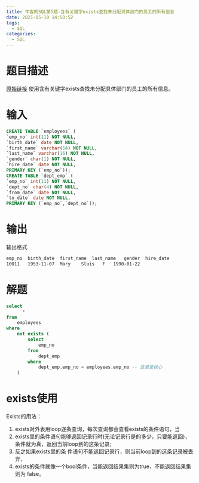 ```yaml
---
title: 牛客网SQL第5题-含有关键字exists查找未分配具体部门的员工的所有信息
date: 2021-05-10 14:50:52
tags:
  - SQL
categories:
  - SQL 
---
```


# 题目描述

[原始链接](https://www.nowcoder.com/practice/c39cbfbd111a4d92b221acec1c7c1484?tpId=82&tqId=29825&rp=1&ru=%2Factivity%2Foj&qru=%2Fta%2Fsql%2Fquestion-ranking&tab=answerKey)
使用含有关键字exists查找未分配具体部门的员工的所有信息。

# 输入

```sql
CREATE TABLE `employees` (
`emp_no` int(11) NOT NULL,
`birth_date` date NOT NULL,
`first_name` varchar(14) NOT NULL,
`last_name` varchar(16) NOT NULL,
`gender` char(1) NOT NULL,
`hire_date` date NOT NULL,
PRIMARY KEY (`emp_no`));
CREATE TABLE `dept_emp` (
`emp_no` int(11) NOT NULL,
`dept_no` char(4) NOT NULL,
`from_date` date NOT NULL,
`to_date` date NOT NULL,
PRIMARY KEY (`emp_no`,`dept_no`));
```

# 输出

输出格式

```txt
emp_no	birth_date	first_name	last_name	gender	hire_date
10011	1953-11-07	Mary	Sluis	F	1990-01-22
```

# 解题

```sql
select
      *
from
    employees
where 
    not exists (
        select 
            emp_no
        from 
            dept_emp
        where 
            dept_emp.emp_no = employees.emp_no -- 这里是核心
    )
```

# exists使用

Exists的用法：

1. exists对外表用loop逐条查询，每次查询都会查看exists的条件语句，当
2. exists里的条件语句能够返回记录行时(无论记录行是的多少，只要能返回)，条件就为真，返回当前loop到的这条记录;
3. 反之如果exists里的条 件语句不能返回记录行，则当前loop到的这条记录被丢弃，
4. exists的条件就像一个bool条件，当能返回结果集则为true，不能返回结果集则为 false。